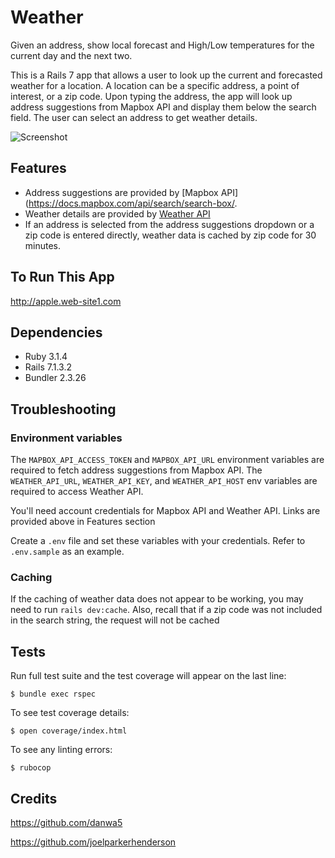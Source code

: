 # Weather

Given an address, show local forecast and High/Low temperatures for the current day and the next two.

This is a Rails 7 app that allows a user to look up the current and forecasted weather
for a location. A location can be a specific address, a point of interest, or a zip
code. Upon typing the address, the app will look up address suggestions from Mapbox API
and display them below the search field. The user can select an address to get weather
details.

![Screenshot](https://website1-screenshots.s3.amazonaws.com/WeatherScreenshot.png)


## Features

-   Address suggestions are provided by [Mapbox API](https://docs.mapbox.com/api/search/search-box/. 
-   Weather details are provided by [Weather API](https://rapidapi.com/weatherapi/api/weatherapi-com/)
-   If an address is selected from the address suggestions dropdown or a zip code is entered directly, weather data is cached by zip code for 30 minutes.

## To Run This App

http://apple.web-site1.com

## Dependencies

-   Ruby 3.1.4
-   Rails 7.1.3.2
-   Bundler 2.3.26


## Troubleshooting

### Environment variables

The `MAPBOX_API_ACCESS_TOKEN` and `MAPBOX_API_URL` environment variables are required to fetch
address suggestions from Mapbox API. The `WEATHER_API_URL`, `WEATHER_API_KEY`, and `WEATHER_API_HOST`
env variables are required to access Weather API.

You'll need account credentials for Mapbox API and Weather API.  Links are provided above in Features section

Create a `.env` file and set these variables with your credentials. Refer to `.env.sample` as an example.

### Caching

If the caching of weather data does not appear to be working, you may need to run `rails dev:cache`. Also, recall that if a zip code was not included in the search string, the request will not be cached

## Tests

Run full test suite and the test coverage will appear on the last line:

```shell
$ bundle exec rspec
```

To see test coverage details:

```shell
$ open coverage/index.html
```

To see any linting errors:

```shell
$ rubocop
```

## Credits
https://github.com/danwa5

https://github.com/joelparkerhenderson